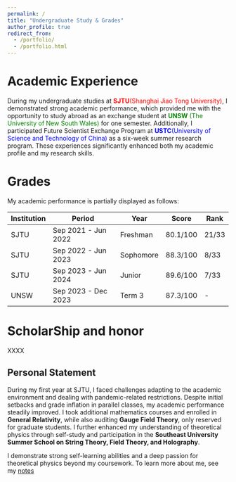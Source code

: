 ```yaml
---
permalink: /
title: "Undergraduate Study & Grades"
author_profile: true
redirect_from: 
  - /portfolio/
  - /portfolio.html
---
```



# Academic Experience
During my undergraduate studies at <span style="color:red">**SJTU**(Shanghai Jiao Tong University)</span>,  I demonstrated strong academic performance, which provided me with the opportunity to study abroad as an exchange student at <span style="color:green">**UNSW** (The University of New South Wales)</span> for one semester. Additionally, I participated Future Scientist Exchange Program at <span style="color:blue">**USTC**(University of Science and Technology of China)</span> as a six-week summer research program. These experiences significantly enhanced both my academic profile and my research skills.




# Grades

My academic performance is partially displayed as follows:

| Institution                         | Period            | Year      | Score  |Rank|
|------------|-------------------|-----------|--------|--------|
| SJTU       | Sep 2021 - Jun 2022 | Freshman | 80.1/100 |21/33|
| SJTU       | Sep 2022 - Jun 2023 | Sophomore | 88.3/100 |8/33|
| SJTU       | Sep 2023 - Jun 2024 | Junior    | 89.6/100 |7/33|
| UNSW      | Sep 2023 - Dec 2023 | Term 3    | 87.3/100 |-   |


# ScholarShip and honor

XXXX


## Personal Statement
During my first year at SJTU, I faced challenges adapting to the academic environment and dealing with pandemic-related restrictions. Despite initial setbacks and grade inflation in parallel classes, my academic performance steadily improved. I took additional mathematics courses and enrolled in **General Relativity**, while also auditing **Gauge Field Theory**, only reserved for graduate students. I further enhanced my understanding of theoretical physics through self-study and participation in the **Southeast University Summer School on String Theory, Field Theory, and Holography**. 

I demonstrate strong self-learning abilities and a deep passion for theoretical physics beyond my coursework. To learn more about me, see my [notes](teaching.html)